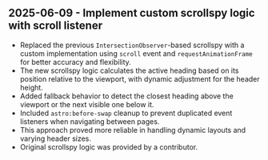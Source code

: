 ## 2025-06-09 - Implement custom scrollspy logic with scroll listener

- Replaced the previous `IntersectionObserver`-based scrollspy with a custom implementation using `scroll` event and `requestAnimationFrame` for better accuracy and flexibility.
- The new scrollspy logic calculates the active heading based on its position relative to the viewport, with dynamic adjustment for the header height.
- Added fallback behavior to detect the closest heading above the viewport or the next visible one below it.
- Included `astro:before-swap` cleanup to prevent duplicated event listeners when navigating between pages.
- This approach proved more reliable in handling dynamic layouts and varying header sizes.
- Original scrollspy logic was provided by a contributor.

